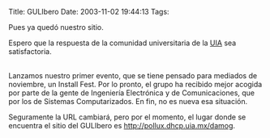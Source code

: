Title: GULIbero
Date: 2003-11-02 19:44:13
Tags: 

<p>Pues ya quedó nuestro sitio.</p>



<p>Espero que la respuesta de la comunidad universitaria de la <a href="http://web.archive.org/web/20031125134728/http://uia.mx/">UIA</a> sea satisfactoria.</p>

<p><br/>
Lanzamos nuestro primer evento, que se tiene pensado para mediados de noviembre, un Install Fest. Por lo pronto, el grupo ha recibido mejor acogida por parte de la gente de Ingeniería Electrónica y de Comunicaciones, que por los de Sistemas Computarizados. En fin, no es nueva esa situación.</p>



<p>Seguramente la URL cambiará, pero por el momento, el lugar donde se encuentra el sitio del GULIbero es <a href="http://web.archive.org/web/20031125134728/http://pollux.dhcp.uia.mx/damog"><a href="http://pollux.dhcp.uia.mx/damog">http://pollux.dhcp.uia.mx/damog</a></a>.</p>
